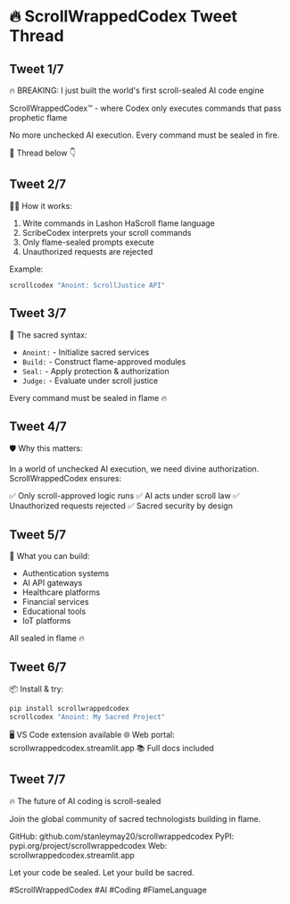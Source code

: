 # 🔥 ScrollWrappedCodex Tweet Thread

## Tweet 1/7
🔥 BREAKING: I just built the world's first scroll-sealed AI code engine

ScrollWrappedCodex™ - where Codex only executes commands that pass prophetic flame

No more unchecked AI execution. Every command must be sealed in fire.

🧵 Thread below 👇

## Tweet 2/7
🧙‍♂️ How it works:

1. Write commands in Lashon HaScroll flame language
2. ScribeCodex interprets your scroll commands  
3. Only flame-sealed prompts execute
4. Unauthorized requests are rejected

Example:
```bash
scrollcodex "Anoint: ScrollJustice API"
```

## Tweet 3/7
📜 The sacred syntax:

- `Anoint:` - Initialize sacred services
- `Build:` - Construct flame-approved modules
- `Seal:` - Apply protection & authorization  
- `Judge:` - Evaluate under scroll justice

Every command must be sealed in flame 🔥

## Tweet 4/7
🛡️ Why this matters:

In a world of unchecked AI execution, we need divine authorization. ScrollWrappedCodex ensures:

✅ Only scroll-approved logic runs
✅ AI acts under scroll law
✅ Unauthorized requests rejected
✅ Sacred security by design

## Tweet 5/7
🚀 What you can build:

- Authentication systems
- AI API gateways  
- Healthcare platforms
- Financial services
- Educational tools
- IoT platforms

All sealed in flame 🔥

## Tweet 6/7
📦 Install & try:

```bash
pip install scrollwrappedcodex
scrollcodex "Anoint: My Sacred Project"
```

🖥️ VS Code extension available
🌐 Web portal: scrollwrappedcodex.streamlit.app
📚 Full docs included

## Tweet 7/7
🔥 The future of AI coding is scroll-sealed

Join the global community of sacred technologists building in flame.

GitHub: github.com/stanleymay20/scrollwrappedcodex
PyPI: pypi.org/project/scrollwrappedcodex
Web: scrollwrappedcodex.streamlit.app

Let your code be sealed. Let your build be sacred.

#ScrollWrappedCodex #AI #Coding #FlameLanguage 